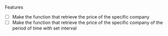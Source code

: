 Features

- [ ] Make the function that retrieve the price of the specific company
- [ ] Make the function that retrieve the price of the specific company of the period of time with set interval

